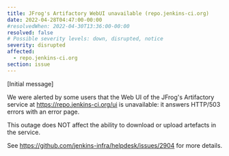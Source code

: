 ```yaml
---
title: JFrog's Artifactory WebUI unavailable (repo.jenkins-ci.org)
date: 2022-04-28T04:47:00-00:00
#resolvedWhen: 2022-04-30T13:36:00-00:00
resolved: false
# Possible severity levels: down, disrupted, notice
severity: disrupted
affected:
  - repo.jenkins-ci.org
section: issue
---
```


[Initial message]
<!-- markdown-link-check-disable-next-line -->
We were alerted by some users that the Web UI of the JFrog's Artifactory service at <https://repo.jenkins-ci.org/ui> is unavailable: it answers HTTP/503 errors with an error page.

This outage does NOT affect the ability to download or upload artefacts in the service.

See <https://github.com/jenkins-infra/helpdesk/issues/2904> for more details.

